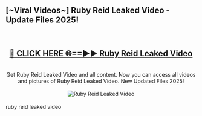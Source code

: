 <h2>[~Viral Videos~] Ruby Reid Leaked Video - Update Files 2025!</h2>
<br>
<div align="center">
<h2><a href="https://betterlinks.top/A2PfLJ" rel="nofollow">🔴 CLICK HERE 🌐==►► Ruby Reid Leaked Video</a></h2>
<br>
Get Ruby Reid Leaked Video and all content. Now you can access all videos and pictures of Ruby Reid Leaked Video. New Updated Files 2025!
<br>
<br>
<a href="https://betterlinks.top/A2PfLJ" rel="nofollow" data-target="animated-image.originalLink"><img src="https://i.ibb.co.com/WyWwxjT/player-gif2.gif" alt="Ruby Reid Leaked Video" style="max-width: 100%; display: inline-block;" data-target="animated-image.originalImage"></a>
</div>
<br>
ruby reid leaked video